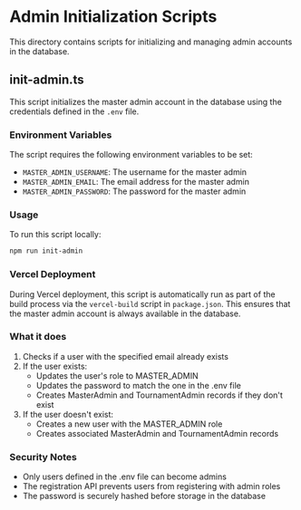 # Admin Initialization Scripts

This directory contains scripts for initializing and managing admin accounts in the database.

## init-admin.ts

This script initializes the master admin account in the database using the credentials defined in the `.env` file.

### Environment Variables

The script requires the following environment variables to be set:

- `MASTER_ADMIN_USERNAME`: The username for the master admin
- `MASTER_ADMIN_EMAIL`: The email address for the master admin
- `MASTER_ADMIN_PASSWORD`: The password for the master admin

### Usage

To run this script locally:

```bash
npm run init-admin
```

### Vercel Deployment

During Vercel deployment, this script is automatically run as part of the build process via the `vercel-build` script in `package.json`. This ensures that the master admin account is always available in the database.

### What it does

1. Checks if a user with the specified email already exists
2. If the user exists:
   - Updates the user's role to MASTER_ADMIN
   - Updates the password to match the one in the .env file
   - Creates MasterAdmin and TournamentAdmin records if they don't exist
3. If the user doesn't exist:
   - Creates a new user with the MASTER_ADMIN role
   - Creates associated MasterAdmin and TournamentAdmin records

### Security Notes

- Only users defined in the .env file can become admins
- The registration API prevents users from registering with admin roles
- The password is securely hashed before storage in the database 
